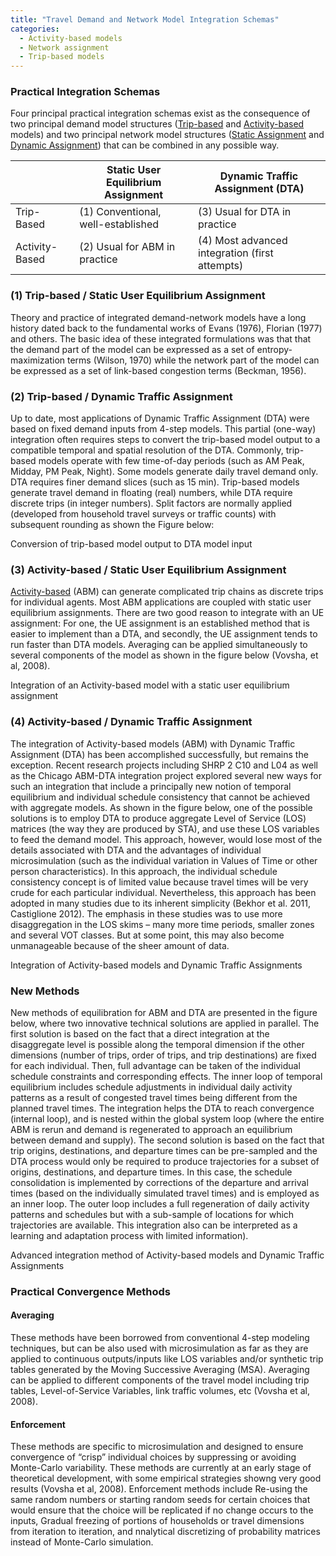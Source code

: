 ```yaml
---
title: "Travel Demand and Network Model Integration Schemas"
categories:
  - Activity-based models
  - Network assignment
  - Trip-based models
---
```


### Practical Integration Schemas
Four principal practical integration schemas exist as the consequence of two principal demand model structures ([Trip-based](Trip_based_models) and [Activity-based](Activity_based_models) models) and two principal network model structures ([Static Assignment](Network_assignment) and [Dynamic Assignment](Dynamic_Traffic_Assignment)) that can be combined in any possible way.

|                | Static User Equilibrium Assignment | Dynamic Traffic Assignment (DTA)               |
|----------------|------------------------------------|------------------------------------------------|
| Trip-Based     | (1) Conventional, well-established | (3) Usual for DTA in practice                  |
| Activity-Based | (2) Usual for ABM in practice      | (4) Most advanced integration (first attempts) |


### (1) Trip-based / Static User Equilibrium Assignment

Theory and practice of integrated demand-network models have a long history dated back to the fundamental works of Evans (1976), Florian (1977) and others. The basic idea of these integrated formulations was that that the demand part of the model can be expressed as a set of entropy-maximization terms (Wilson, 1970) while the network part of the model can be expressed as a set of link-based congestion terms (Beckman, 1956).

### (2) Trip-based / Dynamic Traffic Assignment

Up to date, most applications of Dynamic Traffic Assignment (DTA) were based on fixed demand inputs from 4-step models. This partial (one-way) integration often requires steps to convert the trip-based model output to a compatible temporal and spatial resolution of the DTA. Commonly, trip-based models operate with few time-of-day periods (such as AM Peak, Midday, PM Peak, Night). Some models generate daily travel demand only. DTA requires finer demand slices (such as 15 min). Trip-based models generate travel demand in floating (real) numbers, while DTA require discrete trips (in integer numbers). Split factors are normally applied (developed from household travel surveys or traffic counts) with subsequent rounding as shown the Figure below:

[](IntegerizingTripTables.jpg "fig:IntegerizingTripTables.jpg")
Conversion of trip-based model output to DTA model input


### (3) Activity-based / Static User Equilibrium Assignment

[Activity-based](Activity_based_models) (ABM) can generate complicated trip chains as discrete trips for individual agents. Most ABM applications are coupled with static user equilibrium assignments. There are two good reason to integrate with an UE assignment: For one, the UE assignment is an established method that is easier to implement than a DTA, and secondly, the UE assignment tends to run faster than DTA models. Averaging can be applied simultaneously to several components of the model as shown in the figure below (Vovsha, et al, 2008).

[](AveragingMethods.jpg "fig:AveragingMethods.jpg")
Integration of an Activity-based model with a static user equilibrium assignment


### (4) Activity-based / Dynamic Traffic Assignment

The integration of Activity-based models (ABM) with Dynamic Traffic Assignment (DTA) has been accomplished successfully, but remains the exception. Recent research projects including SHRP 2 C10 and L04 as well as the Chicago ABM-DTA integration project explored several new ways for such an integration that include a principally new notion of temporal equilibrium and individual schedule consistency that cannot be achieved with aggregate models. As shown in the figure below, one of the possible solutions is to employ DTA to produce aggregate Level of Service (LOS) matrices (the way they are produced by STA), and use these LOS variables to feed the demand model. This approach, however, would lose most of the details associated with DTA and the advantages of individual microsimulation (such as the individual variation in Values of Time or other person characteristics). In this approach, the individual schedule consistency concept is of limited value because travel times will be very crude for each particular individual. Nevertheless, this approach has been adopted in many studies due to its inherent simplicity (Bekhor et al. 2011, Castiglione 2012). The emphasis in these studies was to use more disaggregation in the LOS skims – many more time periods, smaller zones and several VOT classes. But at some point, this may also become unmanageable because of the sheer amount of data.

[](ABMDTAIntegrationAggregateFeedback.jpg "fig:ABMDTAIntegrationAggregateFeedback.jpg")
Integration of Activity-based models and Dynamic Traffic Assignments

### New Methods

New methods of equilibration for ABM and DTA are presented in the figure below, where two innovative technical solutions are applied in parallel. The first solution is based on the fact that a direct integration at the disaggregate level is possible along the temporal dimension if the other dimensions (number of trips, order of trips, and trip destinations) are fixed for each individual. Then, full advantage can be taken of the individual schedule constraints and corresponding effects. The inner loop of temporal equilibrium includes schedule adjustments in individual daily activity patterns as a result of congested travel times being different from the planned travel times. The integration helps the DTA to reach convergence (internal loop), and is nested within the global system loop (where the entire ABM is rerun and demand is regenerated to approach an equilibrium between demand and supply). The second solution is based on the fact that trip origins, destinations, and departure times can be pre-sampled and the DTA process would only be required to produce trajectories for a subset of origins, destinations, and departure times. In this case, the schedule consolidation is implemented by corrections of the departure and arrival times (based on the individually simulated travel times) and is employed as an inner loop. The outer loop includes a full regeneration of daily activity patterns and schedules but with a sub-sample of locations for which trajectories are available. This integration also can be interpreted as a learning and adaptation process with limited information).

[](NewIntegrationMethods.jpg "fig:NewIntegrationMethods.jpg")
Advanced integration method of Activity-based models and Dynamic Traffic Assignments

### Practical Convergence Methods

#### Averaging

These methods have been borrowed from conventional 4-step modeling techniques, but can be also used with microsimulation as far as they are applied to continuous outputs/inputs like LOS variables and/or synthetic trip tables generated by the Moving Successive Averaging (MSA). Averaging can be applied to different components of the travel model including trip tables, Level-of-Service Variables, link traffic volumes, etc (Vovsha et al, 2008).

#### Enforcement

These methods are specific to microsimulation and designed to ensure convergence of “crisp” individual choices by suppressing or avoiding Monte-Carlo variability. These methods are currently at an early stage of theoretical development, with some empirical strategies showng very good results (Vovsha et al, 2008). Enforcement methods include Re-using the same random numbers or starting random seeds for certain choices that would ensure that the choice will be replicated if no change occurs to the inputs, Gradual freezing of portions of households or travel dimensions from iteration to iteration, and nnalytical discretizing of probability matrices instead of Monte-Carlo simulation.

